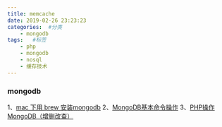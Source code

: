 ```yaml
---
title: memcache
date: 2019-02-26 23:23:23
categories:  #分类
    - mongodb
tags:   #标签
    - php
    - mongodb
    - nosql
    - 缓存技术
---
```


### mongodb
1、[mac 下用 brew 安装mongodb](https://www.cnblogs.com/oceanden/p/5188119.html)
2、[MongoDB基本命令操作](https://www.cnblogs.com/JeremyWYL/p/7809318.html)
3、[PHP操作MongoDB（增删改查）](https://www.cnblogs.com/wujuntian/p/8352586.html)




